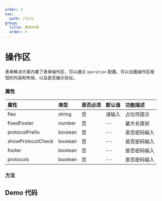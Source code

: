 ```yaml
---
order: 3
nav:
  path: /form
group:
  title: 表单布局
  order: 4
---
```


# 操作区

表单解决方案内置了表单操作区，可以通过 `operation` 配置。可以设置操作区按钮的内容和布局、以及是否展示协议。

### 属性
| 属性                    |    类型          | 是否必须       | 默认值      |  功能描述              |
| :--------               | :--------       | :---         | :----      |  :---                  |
| flex             | string          |  否          |  请输入     |  占位符提示                   |
| fixedFooter               | number          |  否          |  --        |  最大长度前                    |
| protocolPrefix                | boolean         |  否          |  --        |  是否密码输入                  |
| showProtocolCheck                | boolean         |  否          |  --        |  是否密码输入                  |
| footer                | boolean         |  否          |  --        |  是否密码输入                  |
| protocols                | boolean         |  否          |  --        |  是否密码输入                  |

### 方法

## Demo 代码

<code src='../../demo/pages/FormRenderMini/FormOperation/index'></code>
